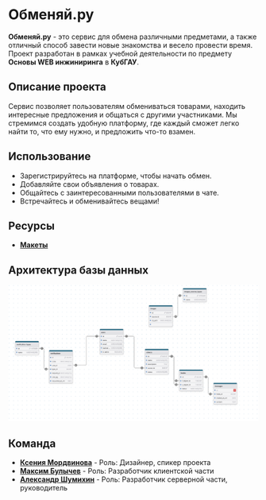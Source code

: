 # Обменяй.ру

**Обменяй.ру** - это сервис для обмена различными предметами, а также отличный способ завести новые знакомства и весело провести время. Проект разработан в рамках учебной деятельности по предмету **Основы WEB инжиниринга** в **КубГАУ**.

## Описание проекта

Сервис позволяет пользователям обмениваться товарами, находить интересные предложения и общаться с другими участниками. Мы стремимся создать удобную платформу, где каждый сможет легко найти то, что ему нужно, и предложить что-то взамен.

## Использование

- Зарегистрируйтесь на платформе, чтобы начать обмен.
- Добавляйте свои объявления о товарах.
- Общайтесь с заинтересованными пользователями в чате.
- Встречайтесь и обменивайтесь вещами!


## Ресурсы
- **[Макеты](https://www.figma.com/design/NnnpU9mjMZePCP9weVgqN1/%D0%9E%D0%B1%D0%BC%D0%B5%D0%BD%D1%8F%D0%B9.%D1%80%D1%83?node-id=0-1&t=DMndkMecv93ENUTW-1)**

## Архитектура базы данных
![db_architecture.png](db_architecture.png)
## Команда

- **[Ксения Мордвинова](https://t.me/KsuArt0)** - Роль: Дизайнер, спикер проекта 
- **[Максим Булычев](https://t.me/Gannshe)** - Роль: Разработчик клиентской части
- **[Александр Шумихин](https://t.me/username23465)** - Роль: Разработчик серверной части, руководитель


